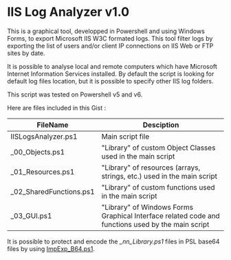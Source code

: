 # IIS Log Analyzer v1.0

This is a graphical tool, developped in Powershell and using Windows Forms, to export Microsoft IIS W3C formated logs.
This tool filter logs by exporting the list of users and/or client IP connections on IIS Web or FTP sites by date.

It is possible to analyse local and remote computers which have Microsoft Internet Information Services installed.
By default the script is looking for default log files location, but it is possible to specify other IIS log folders.

This script was tested on Powershell v5 and v6.

Here are files included in this Gist :

FileName | Desciption
-------- | ----------
IISLogsAnalyzer.ps1 | Main script file
\_00\_Objects.ps1 | "Library" of custom Object Classes used in the main script
\_01\_Resources.ps1 | "Library" of resources (arrays, strings, etc.) used in the main script
\_02\_SharedFunctions.ps1 | "Library" of custom functions used in the main script
\_03\_GUI.ps1 | "Library" of Windows Forms Graphical Interface related code and functions used by the main script

It is possible to protect and encode the _\_nn\_Library.ps1_ files in PSL base64 files by using [ImpExp_B64.ps1](https://gist.github.com/B4tchM4n/74d5088d1e1c52c39724134c74d6b37b).